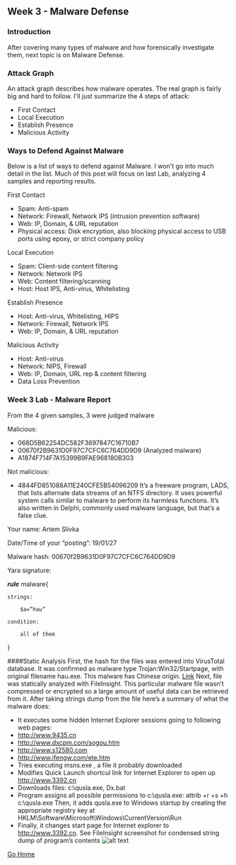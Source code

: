 ## Week 3 - Malware Defense              
### Introduction
After covering many types of malware and how forensically investigate them, next topic is on
Malware Defense. 

### Attack Graph
An attack graph describes how malware operates. The real graph is fairly big and hard to follow. I'll just summarize the 4 steps of attack:
* First Contact
* Local Execution
* Establish Presence
* Malicious Activity

### Ways to Defend Against Malware
Below is a list of ways to defend against Malware. I won't go into much detail in the list.
Much of this post will focus on last Lab, analyzing 4 samples and reporting results.

First Contact

*	Spam: Anti-spam
*	Network: Firewall, Network IPS (intrusion prevention software)
*	Web: IP, Domain, & URL reputation
*	Physical access: Disk encryption, also blocking physical access to USB ports using epoxy, or strict company policy

Local Execution
*	Spam: Client-side content filtering
*	Network: Network IPS
*	Web: Content filtering/scanning
*	Host: Host IPS, Anti-virus, Whitelisting

Establish Presence
*	Host: Anti-virus, Whitelisting, HIPS
*	Network: Firewall, Network IPS
*	Web: IP, Domain, & URL reputation 

Malicious Activity 
*	Host: Anti-virus
*	Network: NIPS, Firewall
*	Web: IP, Domain, URL rep & content filtering
*	Data Loss Prevention

### Week 3 Lab - Malware Report
From the 4 given samples, 3 were judged malware

Malicious: 
* 068D5B62254DC582F3697847C16710B7
* 00670f2B9631D0F97C7CFC6C764DD9D9 (Analyzed malware)
* A1874F714F7A15399B9FAE968180B303

Not malicious:
* 4844FD851088A11E240CFE5B54096209 
It’s a freeware program, LADS, that lists alternate data streams of an NTFS directory. 
It uses powerful system calls similar to malware to perform its harmless functions. 
It’s also written in Delphi, commonly used malware language, but that’s a false clue.

Your name: Artem Slivka

Date/Time of your “posting”: 19/01/27

Malware hash: 00670f2B9631D0F97C7CFC6C764DD9D9

Yara signature: 

***rule*** malware{

	strings:

		$a=”hau”

	condition:

		all of them
        
}

####Static Analysis
First, the hash for the files was entered into VirusTotal database. It was confirmed as malware type Trojan:Win32/Startpage, with original filename hau.exe. This malware has Chinese origin.
[Link](https://www.virustotal.com/#/file/dad270e45be77716062e0890bee6e31e9d498dddbe828563d8ffb58faca51e3c/details)
Next, file was statically analyzed with FileInsight. This particular malware file wasn’t compressed or encrypted so a large amount of useful data can be retrieved from it. After taking strings dump from the file here’s a summary of what the malware does:
*	It executes some hidden Internet Explorer sessions going to following web pages:
*	http://www.9435.cn
*	http://www.dxcpm.com/sogou.htm
*	http://www.s12580.com
*	http://www.ifengw.com/ete.htm
*	Tries executing msns.exe , a file it probably downloaded
*	Modifies Quick Launch shortcul link for Internet Explorer to open up http://www.3392.cn
*	Downloads files:  c:\qusla.exe, Dx.bat
*	Program assigns all possible permissions to c:\qusla.exe:	attrib +r +s +h c:\qusla.exe
Then, it adds qusla.exe to Windows startup by creating the appropriate registry key at HKLM\Software\Microsoft\Windows\CurrentVersion\Run
*	Finally, it changes start page for Internet explorer to http://www.3392.cn.
See FileInsight screenshot for condensed string dump of program’s contents
![alt text](w3_finsight_shot.jpg "FileInsight screenshot of malware")


[Go Home](../index.md) 
